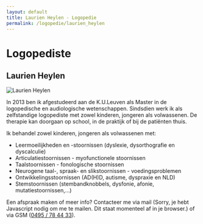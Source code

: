 ```yaml
---
layout: default
title: Laurien Heylen - Logopedie 
permalink: /logopedie/laurien_heylen
---
```

# Logopediste

## Laurien Heylen

<picture class="portret">
	<source srcset="/img/Laurien_medium.jpg" media="(min-width: 769px)">
	<img srcset="/img/Laurien_mobile.jpg" alt="Laurien Heylen">
</picture>

In 2013 ben ik afgestudeerd aan de K.U.Leuven als Master in de logopedische en audiologische wetenschappen. Sindsdien werk ik als zelfstandige logopediste met zowel kinderen, jongeren als volwassenen. De therapie kan doorgaan op school, in de praktijk of bij de patiënten thuis.
 
Ik behandel zowel kinderen, jongeren als volwassenen met:

* Leermoeilijkheden en -stoornissen (dyslexie, dysorthografie en dyscalculie)
* Articulatiestoornissen - myofunctionele stoornissen
* Taalstoornissen - fonologische stoornissen
* Neurogene taal-, spraak- en slikstoornissen - voedingsproblemen
* Ontwikkelingsstoornissen (AD(H)D, autisme, dyspraxie en NLD)
* Stemstoornissen (stembandknobbels, dysfonie, afonie, mutatiestoornissen,…)

Een afspraak maken of meer info? 
Contacteer me via mail (<script type="text/javascript" language="javascript">
<!--
// Email obfuscator script 2.1 by Tim Williams, University of Arizona Random encryption key feature by Andrew Moulden, Site Engineering Ltd This code is freeware provided these four comment lines remain intact
// A wizard to generate this code is at http://www.jottings.com/obfuscator/
{ coded = "yDf6eWp.wWuyWp@wUP1Dey.XU1";key = "sq3b1YecLQ8nKtJoHNEuI5xZhzaVMl2TWXrFdpSPmUiBvfRkj7wADC0yg4OG69";shift=coded.length;link=""; for (i=0; i<coded.length; i++) {if (key.indexOf(coded.charAt(i))==-1) {ltr = coded.charAt(i);link += (ltr);} else {ltr = (key.indexOf(coded.charAt(i))-shift+key.length) % key.length;link += (key.charAt(ltr))}} document.write("<a href='mailto:"+link+"'>"+link+"</a>")}
//--></script><noscript>Sorry, je hebt Javascript nodig om me te mailen. Dit staat momenteel af in je browser.</noscript>) of via GSM (<a href="tel:+32495784433" itemprop="telephone">0495 / 78 44 33</a>).
